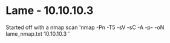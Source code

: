 # Lame - 10.10.10.3

Started off with a nmap scan 'nmap -Pn -T5 -sV -sC -A -p- -oN lame_nmap.txt 10.10.10.3
'
